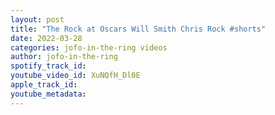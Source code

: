 ```yaml
---
layout: post
title: "The Rock at Oscars Will Smith Chris Rock #shorts"
date: 2022-03-28
categories: jofo-in-the-ring videos
author: jofo-in-the-ring
spotify_track_id: 
youtube_video_id: XuNQfH_Dl0E
apple_track_id: 
youtube_metadata: 
---
```

